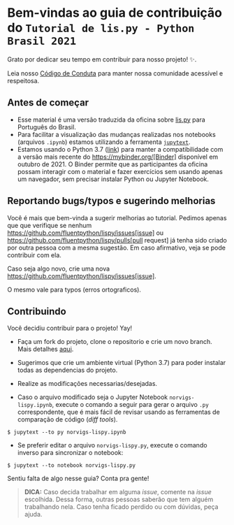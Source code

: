 # Bem-vindas ao guia de contribuição do `Tutorial de lis.py - Python Brasil 2021` <!-- omit in toc -->

Grato por dedicar seu tempo em contribuir para nosso projeto!  :sparkles:.

Leia nosso [Código de Conduta](https://python.org.br/cdc/) para manter nossa comunidade acessível e respeitosa.


## Antes de começar

- Esse material é uma versão traduzida da oficina sobre [lis.py](https://github.com/fluentpython/lispy/tree/main/workshops/thoughtworks2021) para Português do Brasil.
- Para facilitar a visualização das mudanças realizadas nos notebooks (arquivos `.ipynb`)
estamos utilizando a ferramenta [`jupytext`](https://github.com/mwouts/jupytext).
- Estamos usando o Python 3.7 ([link](https://www.python.org/downloads/release/python-379/))
para manter a compatibilidade com a versão mais recente do https://mybinder.org/[Binder] disponível em outubro de 2021. O Binder permite que as participantes da oficina possam interagir com o material e fazer exercícios sem usando apenas um navegador, sem precisar instalar Python ou Jupyter Notebook.


## Reportando bugs/typos e sugerindo melhorias

Você é mais que bem-vinda a sugerir melhorias ao tutorial.
Pedimos apenas que que verifique se nenhum
https://github.com/fluentpython/lispy/issues[issue] ou
https://github.com/fluentpython/lispy/pulls[pull request]
já tenha sido criado por outra pessoa com a mesma sugestão.
Em caso afirmativo, veja se pode contribuir com ela.

Caso seja algo novo, crie uma nova
https://github.com/fluentpython/lispy/issues[issue].

O mesmo vale para typos (erros ortograficos).

## Contribuindo

Você decidiu contribuir para o projeto! Yay!

- Faça um fork do projeto, clone o repositorio e crie um novo branch.
Mais detalhes [aqui](https://docs.github.com/pt/enterprise/2.17/user/github/collaborating-with-issues-and-pull-requests/creating-a-pull-request-from-a-fork).

- Sugerimos que crie um ambiente virtual (Python 3.7) para poder instalar todas as dependencias do projeto.

- Realize as modificações necessarias/desejadas.

- Caso o arquivo modificado seja o Jupyter Notebook `norvigs-lispy.ipynb`,
execute o comando a seguir para gerar o arquivo `.py` correspondente,
que é mais fácil de revisar usando as ferramentas de comparação de código (_diff tools_).

```
$ jupytext --to py norvigs-lispy.ipynb
```

- Se preferir editar o arquivo `norvigs-lispy.py`, execute o comando inverso para sincronizar o notebook:

```
$ jupytext --to notebook norvigs-lispy.py
```

Sentiu falta de algo nesse guia? Conta pra gente! <!-- como? -->

> **DICA:** Caso decida trabalhar em alguma _issue_, comente na _issue_ escolhida.
Dessa forma, outras pessoas saberão que tem alguém trabalhando nela.
Caso tenha ficado perdido ou com dúvidas, peça ajuda. <!-- como? -->
